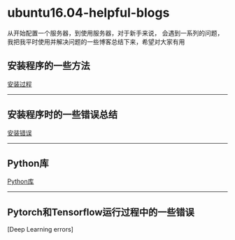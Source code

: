 # ubuntu16.04-helpful-blogs
从开始配置一个服务器，到使用服务器，对于新手来说， 会遇到一系列的问题，我把我平时使用并解决问题的一些博客总结下来，希望对大家有用  
## 安装程序的一些方法
[安装过程](./Installation.md)  
***************************
## 安装程序时的一些错误总结
[安装错误](./Errors.md)  
***************************
## Python库
[Python库](./library.md)  
***************************
## Pytorch和Tensorflow运行过程中的一些错误  
[Deep Learning errors]
